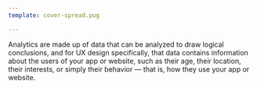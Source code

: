 ```yaml
---
template: cover-spread.pug

---
```



[//]: # (Feel free to edit any of the values above or MD below.)
[//]: # (Your changes will be included in the new Markade generated HTML)

Analytics are made up of data that can be analyzed to draw logical conclusions, and for UX design specifically, that data contains information about the users of your app or website, such as their age, their location, their interests, or simply their behavior — that is, how they use your app or website.

[//]: # (Don't make this longer than one paragraph or it will push content off the bottom of the page.)
